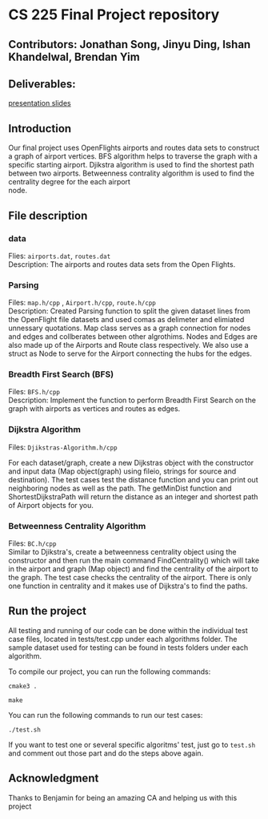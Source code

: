 # CS 225 Final Project repository

## Contributors: Jonathan Song, Jinyu Ding, Ishan Khandelwal, Brendan Yim  
  
## Deliverables:
[presentation slides](https://docs.google.com/presentation/d/1Unx3Jza-Wm0rz6YRHsJB6Ez24I4EbsE4anKC6dMCe3g/edit?usp=sharing)

## Introduction
Our final project uses OpenFlights airports and routes data sets to construct a graph of airport vertices. BFS algorithm helps to traverse the graph with a specific starting airport. Djikstra algorithm is used to find the shortest path between two airports. Betweenness contrality algorithm is used to find the centrality degree for the each airport  
node.

## File description 
### data
Flies: `airports.dat`, `routes.dat`<br/>
Description: The airports and routes data sets from the Open Flights.
### Parsing
Files: `map.h/cpp` , `Airport.h/cpp`, `route.h/cpp`<br/>
Description: Created Parsing function to split the given dataset lines from the OpenFlight file datasets and used comas as delimeter and elimiated unnessary quotations. Map class serves as a graph connection for nodes and edges and collberates between other algrothims. Nodes and Edges are also made up of the Airports and Route class respectively. We also use a struct as Node to serve for the Airport connecting the hubs for the edges. 


### Breadth First Search (BFS)
Files: `BFS.h/cpp` <br>
Description: Implement the function to perform Breadth First Search on the graph with airports as vertices and routes as edges.

### Dijkstra Algorithm
Files: `Djikstras-Algorithm.h/cpp`

For each dataset/graph, create a new Dijkstras object with the constructor and input data (Map object(graph) using fileio, strings for source and destination). The test cases test the distance function and you can print out neighboring nodes as well as the path. The getMinDist function and  ShortestDijkstraPath will return the distance as an integer and shortest path of Airport objects for you. 

### Betweenness Centrality Algorithm
Files: `BC.h/cpp` <br>
Similar to Djikstra's, create a betweenness centrality object using the constructor and then run the main command FindCentrality() which will take in the airport and graph (Map object) and find the centrality of the airport to the graph. The test case checks the centrality of the airport. There is only one function in centrality and it makes use of Dijkstra's to find the paths.   

## Run the project
All testing and running of our code can be done within the individual test case files, located in tests/test.cpp under each algorithms folder. The sample dataset used for testing can be found in tests folders under each algorithm. 

To compile our project, you can run the following commands: <pr>
  
  
`cmake3 .`
  
`make`
 
  
You can run the following commands to run our test cases:<pr>


`./test.sh`


If you want to test one or several specific algoritms' test, just go to `test.sh` and comment out those part and do the steps above again.

## Acknowledgment
Thanks to Benjamin for being an amazing CA and helping us with this project
